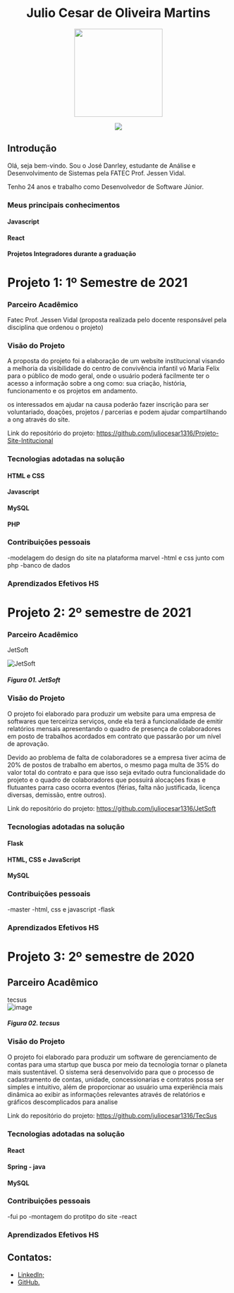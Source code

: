 <body>
  <div align="center">
    <h1>Julio Cesar de Oliveira Martins</h1>
    <kbd><img src="https://avatars.githubusercontent.com/u/49699769?s=400&u=b3668d7972d97e054e42d1695779df65794a3ce1&v=4" width="200px" height="200px"/></kbd>
    <p><a href="https://www.linkedin.com/in/juliocesar2811/"><img src="https://img.shields.io/badge/LinkedIn-0077B5?style=for-the-badge&logo=linkedin&logoColor=white"/></a></p>
  </div>
</body>

## Introdução

Olá, seja bem-vindo. Sou o José Danrley, estudante de Análise e Desenvolvimento de Sistemas pela FATEC Prof. Jessen Vidal. 

Tenho 24 anos e trabalho como Desenvolvedor de Software Júnior. <br/>


### Meus principais conhecimentos

#### Javascript


#### React


#### Projetos Integradores durante a graduação 

# Projeto 1: 1º Semestre de 2021


### Parceiro Acadêmico
Fatec Prof. Jessen Vidal (proposta realizada pelo docente responsável pela disciplina que ordenou o projeto)


### Visão do Projeto
A proposta do projeto foi a elaboração de um website institucional visando a melhoria da visibilidade do centro de convivência infantil vó Maria Felix para o público de modo geral, onde o usuário poderá facilmente ter o acesso a informação sobre a ong como: sua criação, história, funcionamento e os projetos em andamento.

os interessados em ajudar na causa poderão fazer inscrição para ser voluntariado, doações, projetos / parcerias e podem ajudar compartilhando a ong através do site.

Link do repositório do projeto: https://github.com/juliocesar1316/Projeto-Site-Intitucional



### Tecnologias adotadas na solução

#### HTML e CSS
#### Javascript
#### MySQL
#### PHP

### Contribuições pessoais
-modelagem do design do site na plataforma marvel
-html e css junto com php
-banco de dados


### Aprendizados Efetivos HS


# Projeto 2: 2º semestre de 2021


### Parceiro Acadêmico
JetSoft <br/>

<img src="https://pqtec.org.br/wpfiles/wp-content/uploads/2020/12/45e3ff8fb90b6638ab8b.jpg" alt="JetSoft" /><br/>
##### *Figura 01. JetSoft*

### Visão do Projeto

O projeto foi elaborado para produzir um website para uma empresa de softwares que terceiriza serviços, onde ela terá a funcionalidade de emitir relatórios mensais apresentando o quadro de presença de colaboradores em posto de trabalhos acordados em contrato que passarão por um nível de aprovação. 

Devido ao problema de falta de colaboradores se a empresa tiver acima de 20% de postos de trabalho em abertos, o mesmo paga multa de 35% do valor total do contrato e para que isso seja evitado outra funcionalidade do projeto e o quadro de colaboradores que possuirá alocações fixas e flutuantes parra caso ocorra eventos (férias, falta não justificada, licença diversas, demissão, entre outros). 

Link do repositório do projeto: https://github.com/juliocesar1316/JetSoft

### Tecnologias adotadas na solução

#### Flask

#### HTML, CSS e JavaScript

#### MySQL

### Contribuições pessoais

-master
-html, css e javascript
-flask


### Aprendizados Efetivos HS


# Projeto 3: 2º semestre de 2020


## Parceiro Acadêmico
tecsus <br/>
![image](https://media-exp1.licdn.com/dms/image/C560BAQHXLirwDSFr8w/company-logo_200_200/0/1601400075343?e=1671667200&v=beta&t=YrZM8vA81NGXAkaDahqHBGJqxY0gAzFTM6xDqingDkM)
##### *Figura 02. tecsus*


### Visão do Projeto

O projeto foi elaborado para produzir um software de gerenciamento de contas para uma startup que busca por meio da tecnologia tornar o planeta mais sustentável.
O sistema será desenvolvido para que o processo de cadastramento de contas, unidade, concessionarias e contratos possa ser simples e intuitivo, além de proporcionar ao usuário uma experiência mais dinâmica ao exibir as informações relevantes através de relatórios e gráficos descomplicados para analise

Link do repositório do projeto: https://github.com/juliocesar1316/TecSus

### Tecnologias adotadas na solução

#### React

#### Spring - java

#### MySQL


### Contribuições pessoais

-fui po
-montagem do protitpo do site
-react

### Aprendizados Efetivos HS


## Contatos:

- [LinkedIn;](https://www.linkedin.com/in/juliocesar2811/)
- [GitHub.](https://github.com/juliocesar1316) 